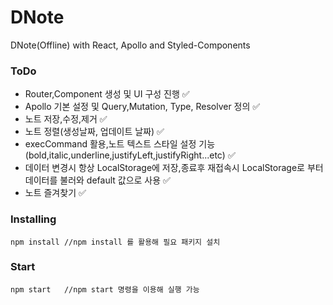 # DNote

DNote(Offline) with React, Apollo and Styled-Components

### ToDo

- Router,Component 생성 및 UI 구성 진행 ✅
- Apollo 기본 설정 및 Query,Mutation, Type, Resolver 정의 ✅
- 노트 저장,수정,제거 ✅
- 노트 정렬(생성날짜, 업데이트 날짜) ✅
- execCommand 활용,노트 텍스트 스타일 설정 기능 (bold,italic,underline,justifyLeft,justifyRight...etc) ✅
- 데이터 변경시 항상 LocalStorage에 저장,종료후 재접속시 LocalStorage로 부터 데이터를 불러와 default 값으로 사용 ✅
- 노트 즐겨찾기 ✅

### Installing

```
npm install //npm install 를 활용해 필요 패키지 설치
```

### Start

```
npm start   //npm start 명령을 이용해 실행 가능
```
